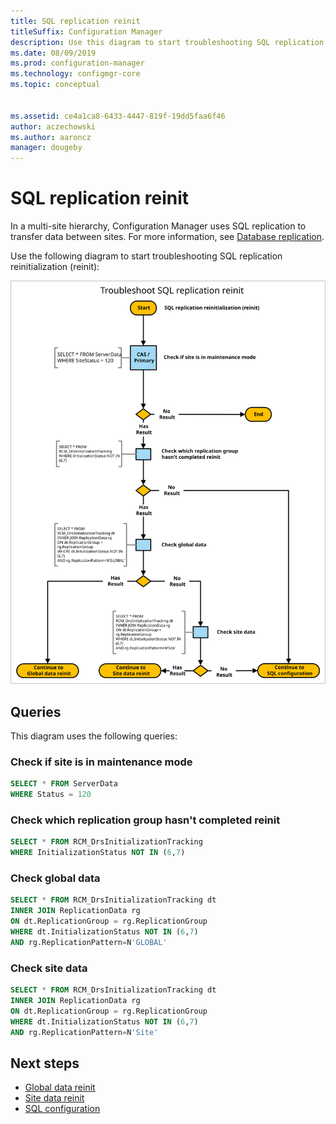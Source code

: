 ```yaml
---
title: SQL replication reinit
titleSuffix: Configuration Manager
description: Use this diagram to start troubleshooting SQL replication reinitialization between Configuration Manager sites
ms.date: 08/09/2019
ms.prod: configuration-manager
ms.technology: configmgr-core
ms.topic: conceptual


ms.assetid: ce4a1ca8-6433-4447-819f-19dd5faa6f46
author: aczechowski
ms.author: aaroncz
manager: dougeby
---
```


# SQL replication reinit

In a multi-site hierarchy, Configuration Manager uses SQL replication to transfer data between sites. For more information, see [Database replication](../../../plan-design/hierarchy/database-replication.md).

Use the following diagram to start troubleshooting SQL replication reinitialization (reinit):

![Diagram to troubleshoot SQL replication reinit](media/sql-replication-reinit.svg)

## Queries

This diagram uses the following queries:

### Check if site is in maintenance mode

```sql
SELECT * FROM ServerData
WHERE Status = 120
```

### Check which replication group hasn't completed reinit

```sql
SELECT * FROM RCM_DrsInitializationTracking
WHERE InitializationStatus NOT IN (6,7)
```

### Check global data

```sql
SELECT * FROM RCM_DrsInitializationTracking dt
INNER JOIN ReplicationData rg
ON dt.ReplicationGroup = rg.ReplicationGroup
WHERE dt.InitializationStatus NOT IN (6,7)
AND rg.ReplicationPattern=N'GLOBAL'
```

### Check site data

```sql
SELECT * FROM RCM_DrsInitializationTracking dt
INNER JOIN ReplicationData rg
ON dt.ReplicationGroup = rg.ReplicationGroup
WHERE dt.InitializationStatus NOT IN (6,7)
AND rg.ReplicationPattern=N'Site'
```

## Next steps

- [Global data reinit](global-data-reinit.md)
- [Site data reinit](site-data-reinit.md)
- [SQL configuration](sql-configuration.md)
